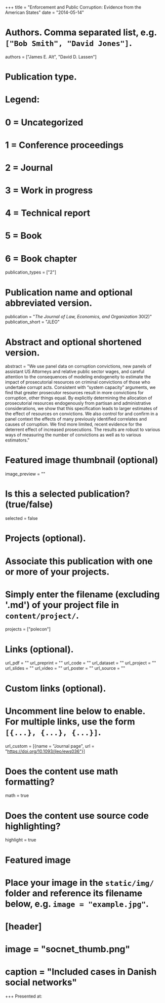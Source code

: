 +++
title = "Enforcement and Public Corruption: Evidence from the American States"
date = "2014-05-14"

# Authors. Comma separated list, e.g. `["Bob Smith", "David Jones"]`.
authors = ["James E. Alt", "David D. Lassen"]

# Publication type.
# Legend:
# 0 = Uncategorized
# 1 = Conference proceedings
# 2 = Journal
# 3 = Work in progress
# 4 = Technical report
# 5 = Book
# 6 = Book chapter
publication_types = ["2"]

# Publication name and optional abbreviated version.
publication = "*The Journal of Law, Economics, and Organization* 30(2)"
publication_short = "JLEO"

# Abstract and optional shortened version.
abstract = "We use panel data on corruption convictions, new panels of assistant US Attorneys and relative public sector wages, and careful attention to the consequences of modeling endogeneity to estimate the impact of prosecutorial resources on criminal convictions of those who undertake corrupt acts. Consistent with “system capacity” arguments, we find that greater prosecutor resources result in more convictions for corruption, other things equal. By explicitly determining the allocation of prosecutorial resources endogenously from partisan and administrative considerations, we show that this specification leads to larger estimates of the effect of resources on convictions. We also control for and confirm in a panel context the effects of many previously identified correlates and causes of corruption. We find more limited, recent evidence for the deterrent effect of increased prosecutions. The results are robust to various ways of measuring the number of convictions as well as to various estimators."

# Featured image thumbnail (optional)
image_preview = ""

# Is this a selected publication? (true/false)
selected = false

# Projects (optional).
#   Associate this publication with one or more of your projects.
#   Simply enter the filename (excluding '.md') of your project file in `content/project/`.
projects = ["polecon"]

# Links (optional).
url_pdf = ""
url_preprint = ""
url_code = ""
url_dataset = ""
url_project = ""
url_slides = ""
url_video = ""
url_poster = ""
url_source = ""

# Custom links (optional).
#   Uncomment line below to enable. For multiple links, use the form `[{...}, {...}, {...}]`.
url_custom = [{name = "Journal page", url = "https://doi.org/10.1093/jleo/ews036"}]

# Does the content use math formatting?
math = true

# Does the content use source code highlighting?
highlight = true

# Featured image
# Place your image in the `static/img/` folder and reference its filename below, e.g. `image = "example.jpg"`.
# [header]
# image = "socnet_thumb.png"
# caption = "Included cases in Danish social networks"

+++
Presented at:
